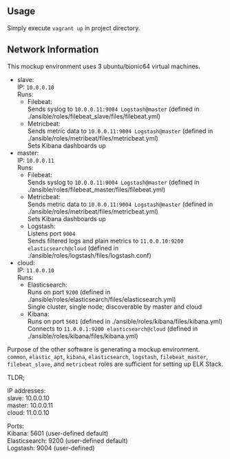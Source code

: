 ## Usage
Simply execute `vagrant up` in project directory.

## Network Information
This mockup environment uses 3 ubuntu/bionic64 virtual machines.
- slave:<br>
    IP: `10.0.0.10`<br>
    Runs:
    - Filebeat:<br>
        Sends syslog to `10.0.0.11:9004 Logstash@master` (defined in ./ansible/roles/filebeat_slave/files/filebeat.yml)<br>
    - Metricbeat:<br>
        Sends metric data to `10.0.0.11:9004 Logstash@master` (defined in ./ansible/roles/metribeat/files/metricbeat.yml)<br>
        Sets Kibana dashboards up
- master:<br>
    IP: `10.0.0.11`<br>
    Runs:
    - Filebeat:<br>
        Sends syslog to `10.0.0.11:9004 Logstash@master` (defined in ./ansible/roles/filebeat_master/files/filebeat.yml)
    - Metricbeat:<br>
        Sends metric data to `10.0.0.11:9004 Logstash@master` (defined in ./ansible/roles/metribeat/files/metricbeat.yml)<br>
        Sets Kibana dashboards up
    - Logstash:<br>
        Listens port `9004`<br>
        Sends filtered logs and plain metrics to `11.0.0.10:9200 elasticsearch@cloud` (defined in ./ansible/roles/logstash/files/logstash.conf)
- cloud:<br>
    IP: `11.0.0.10`<br>
    Runs:<br>
    - Elasticsearch:<br>
        Runs on port `9200` (defined in ./ansible/roles/elasticsearch/files/elasticsearch.yml)<br>
        Single cluster, single node; discoverable by master and cloud
    - Kibana:<br>
        Runs on port `5601` (defined in ./ansible/roles/kibana/files/kibana.yml)<br>
        Connects to `11.0.0.1:9200 elasticsearch@cloud` (defined in ./ansible/roles/kibana/files/kibana.yml)

Purpose of the other software is generating a mockup environment.<br>
`common`, `elastic_apt`, `kibana`, `elasticsearch`, `logstash`, `filebeat_master`, `filebeat_slave`, and `metricbeat` roles are sufficient for setting up ELK Stack.


TLDR;

IP addresses:<br>
slave: 10.0.0.10<br>
master: 10.0.0.11<br>
cloud: 11.0.0.10<br>

Ports:<br>
Kibana: 5601 (user-defined default)<br>
Elasticsearch: 9200 (user-defined default)<br>
Logstash: 9004 (user-defined)<br>